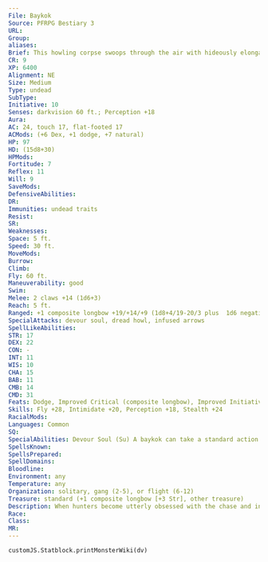 ```yaml
---
File: Baykok
Source: PFRPG Bestiary 3
URL: 
Group: 
aliases: 
Brief: This howling corpse swoops through the air with hideously elongated legs and a bow made of bone.
CR: 9
XP: 6400
Alignment: NE
Size: Medium
Type: undead
SubType: 
Initiative: 10
Senses: darkvision 60 ft.; Perception +18
Aura: 
AC: 24, touch 17, flat-footed 17
ACMods: (+6 Dex, +1 dodge, +7 natural)
HP: 97
HD: (15d8+30)
HPMods: 
Fortitude: 7
Reflex: 11
Will: 9
SaveMods: 
DefensiveAbilities: 
DR: 
Immunities: undead traits
Resist: 
SR: 
Weaknesses: 
Space: 5 ft.
Speed: 30 ft.
MoveMods: 
Burrow: 
Climb: 
Fly: 60 ft.
Maneuverability: good
Swim: 
Melee: 2 claws +14 (1d6+3)
Reach: 5 ft.
Ranged: +1 composite longbow +19/+14/+9 (1d8+4/19-20/3 plus  1d6 negative energy and paralysis)
SpecialAttacks: devour soul, dread howl, infused arrows
SpellLikeAbilities: 
STR: 17
DEX: 22
CON: -
INT: 11
WIS: 10
CHA: 15
BAB: 11
CMB: 14
CMD: 31
Feats: Dodge, Improved Critical (composite longbow), Improved Initiative, Mobility, Point-Blank Shot, Precise Shot, Rapid Shot, Weapon Focus (composite longbow)
Skills: Fly +28, Intimidate +20, Perception +18, Stealth +24
RacialMods: 
Languages: Common
SQ: 
SpecialAbilities: Devour Soul (Su) A baykok can take a standard action to devour the soul of an adjacent dead or dying creature. A dying creature can resist this attack with a DC 19 Fortitude save. If it fails, the target is instantly slain. If the creature is already dead, it does not make a saving throw, although the body cannot be more than 1 hour dead. A creature subjected to this attack cannot be brought back to life via raise dead (resurrection and more powerful effects work normally). When a baykok devours a soul in this way, it heals 5d6+10 points of damage and becomes hasted for 4 rounds (as if affected by haste). This is a death effect. The save DC is Charisma-based.  Dread Howl (Su) Once per day, a baykok can unleash a bloodcurdling howl. Any living creature within a 30-foot-radius burst becomes paralyzed with fear for 1 round unless it resists with a DC 19 Will save. Any creature that makes this saving throw is instead shaken for 1 round. This is a fear effect. The DC is Charisma-based.  Infused Arrows (Su) A baykok creates arrows of bone as it fires its bow-it need not carry arrows as ammunition. These bone arrows do normal damage for arrows fired from the bow, but gain a +1 enhancement bonus on attack and damage rolls. In addition, each arrow deals an additional 1d6 points of negative energy on a hit. Further, the first creature struck in a round by a baykok's arrow must make a DC 19 Fortitude save to avoid being paralyzed for 1d3 rounds. A baykok can fire normal arrows from its bow if it wishes-such arrows, however, do not gain the special negative energy damage or paralysis effects. The DC is Charisma-based.
SpellsKnown: 
SpellsPrepared: 
SpellDomains: 
Bloodline: 
Environment: any
Temperature: any
Organization: solitary, gang (2-5), or flight (6-12)
Treasure: standard (+1 composite longbow [+3 Str], other treasure)
Description: When hunters become utterly obsessed with the chase and indulge excessively in the savagery of the kill, their souls become progressively tainted. When such remorseless hunters perish before they can capture and kill their quarry, they sometimes rise from death as baykoks- flying undead horrors that kill purely for the ecstasy that only murder can bring them.  Unlike many undead who feed on and hate all living things, a baykok seeks always to prove its mastery of the hunt. Though thoroughly wicked, baykoks often ignore all but the most powerful-looking foe in a group, only picking off lesser creatures if they dare to get between the baykok and its true prey. When it finally lays low its quarry, the baykok swoops down on the victim to devour the creature's soul in an attempt to make sure the creature never returns to seek revenge.
Race: 
Class: 
MR: 
---
```

```dataviewjs
customJS.Statblock.printMonsterWiki(dv)
```
